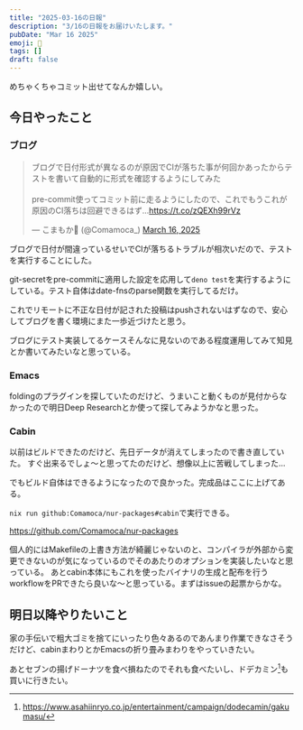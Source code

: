 ```yaml
---
title: "2025-03-16の日報"
description: "3/16の日報をお届けいたします。"
pubDate: "Mar 16 2025"
emoji: 🦊
tags: []
draft: false
---
```


めちゃくちゃコミット出せてなんか嬉しい。

## 今日やったこと

### ブログ

<blockquote class="twitter-tweet"><p lang="ja" dir="ltr">ブログで日付形式が異なるのが原因でCIが落ちた事が何回かあったからテストを書いて自動的に形式を確認するようにしてみた<br><br>pre-commit使ってコミット前に走るようにしたので、これでもうこれが原因のCI落ちは回避できるはず...<a href="https://t.co/zQEXh99rVz">https://t.co/zQEXh99rVz</a></p>&mdash; こまもか🦊 (@Comamoca_) <a href="https://twitter.com/Comamoca_/status/1901284291960811674?ref_src=twsrc%5Etfw">March 16, 2025</a></blockquote> <script async src="https://platform.twitter.com/widgets.js" charset="utf-8"></script>

ブログで日付が間違っているせいでCIが落ちるトラブルが相次いだので、テストを実行することにした。

git-secretをpre-commitに適用した設定を応用して`deno test`を実行するようにしている。テスト自体はdate-fnsのparse関数を実行してるだけ。

これでリモートに不正な日付が記された投稿はpushされないはずなので、安心してブログを書く環境にまた一歩近づけたと思う。

ブログにテスト実装してるケースそんなに見ないのである程度運用してみて知見とか書いてみたいなと思っている。

### Emacs

foldingのプラグインを探していたのだけど、うまいこと動くものが見付からなかったので明日Deep
Researchとか使って探してみようかなと思った。

### Cabin

以前はビルドできたのだけど、先日データが消えてしまったので書き直していた。
すぐ出来るでしょ〜と思ってたのだけど、想像以上に苦戦してしまった...

でもビルド自体はできるようになったので良かった。完成品はここに上げてある。

`nix run github:Comamoca/nur-packages#cabin`で実行できる。

https://github.com/Comamoca/nur-packages

個人的にはMakefileの上書き方法が綺麗じゃないのと、コンパイラが外部から変更できないのが気になっているのでそのあたりのオプションを実装したいなと思っている。
あとcabin本体にもこれを使ったバイナリの生成と配布を行うworkflowをPRできたら良いな〜と思っている。まずはissueの起票からかな。

## 明日以降やりたいこと

家の手伝いで粗大ゴミを捨てにいったり色々あるのであんまり作業できなさそうだけど、cabinまわりとかEmacsの折り畳みまわりをやっていきたい。

あとセブンの揚げドーナツを食べ損ねたのでそれも食べたいし、ドデカミン[^1]も買いに行きたい。

[^1]: https://www.asahiinryo.co.jp/entertainment/campaign/dodecamin/gakumasu/
